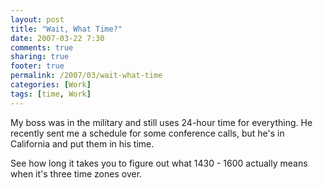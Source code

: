 ```yaml
---
layout: post
title: "Wait, What Time?"
date: 2007-03-22 7:30
comments: true
sharing: true
footer: true
permalink: /2007/03/wait-what-time
categories: [Work]
tags: [time, Work]
---
```

My boss was in the military and still uses 24-hour time for everything.  He recently sent me a schedule for some conference calls, but he's in California and put them in his time.

See how long it takes you to figure out what 1430 - 1600 actually means when it's three time zones over.
